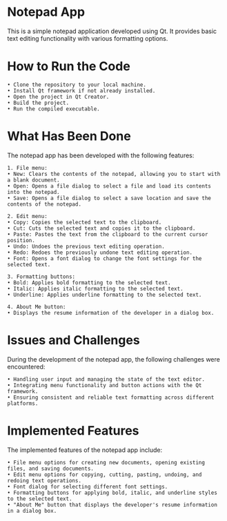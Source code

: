 # Notepad App
This is a simple notepad application developed using Qt. It provides basic text editing functionality with various formatting options.

# How to Run the Code
    • Clone the repository to your local machine.
    • Install Qt framework if not already installed.
    • Open the project in Qt Creator.
    • Build the project.
    • Run the compiled executable.

# What Has Been Done

The notepad app has been developed with the following features:

    1. File menu:
    • New: Clears the contents of the notepad, allowing you to start with a blank document.
    • Open: Opens a file dialog to select a file and load its contents into the notepad.
    • Save: Opens a file dialog to select a save location and save the contents of the notepad.

    2. Edit menu:
    • Copy: Copies the selected text to the clipboard.
    • Cut: Cuts the selected text and copies it to the clipboard.
    • Paste: Pastes the text from the clipboard to the current cursor position.
    • Undo: Undoes the previous text editing operation.
    • Redo: Redoes the previously undone text editing operation.
    • Font: Opens a font dialog to change the font settings for the selected text.

    3. Formatting buttons:
    • Bold: Applies bold formatting to the selected text.
    • Italic: Applies italic formatting to the selected text.
    • Underline: Applies underline formatting to the selected text.

    4. About Me button: 
    • Displays the resume information of the developer in a dialog box.

# Issues and Challenges

During the development of the notepad app, the following challenges were encountered:

    • Handling user input and managing the state of the text editor.
    • Integrating menu functionality and button actions with the Qt framework.
    • Ensuring consistent and reliable text formatting across different platforms.

# Implemented Features

The implemented features of the notepad app include:

    • File menu options for creating new documents, opening existing files, and saving documents.
    • Edit menu options for copying, cutting, pasting, undoing, and redoing text operations.
    • Font dialog for selecting different font settings.
    • Formatting buttons for applying bold, italic, and underline styles to the selected text.
    • "About Me" button that displays the developer's resume information in a dialog box.